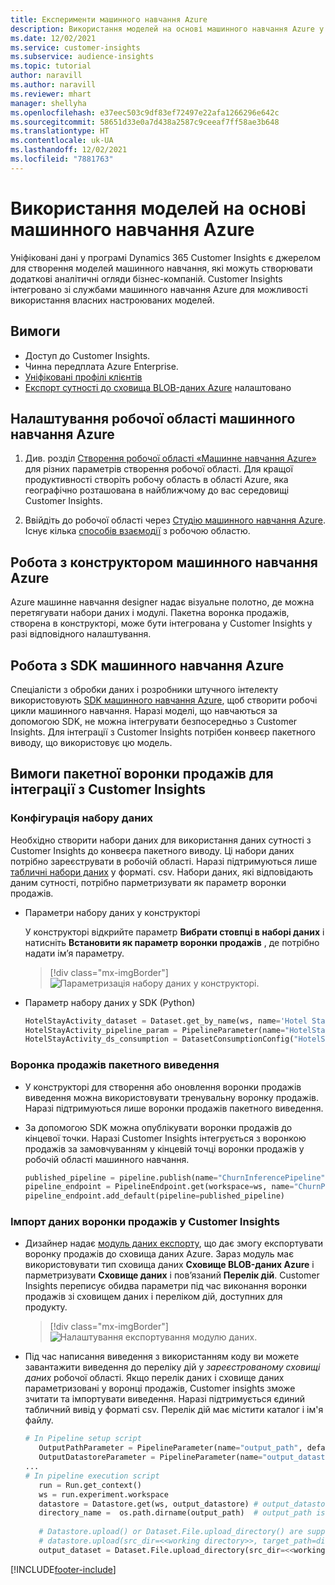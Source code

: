 ```yaml
---
title: Експерименти машинного навчання Azure
description: Використання моделей на основі машинного навчання Azure у Dynamics 365 Customer Insights.
ms.date: 12/02/2021
ms.service: customer-insights
ms.subservice: audience-insights
ms.topic: tutorial
author: naravill
ms.author: naravill
ms.reviewer: mhart
manager: shellyha
ms.openlocfilehash: e37eec503c9df83ef72497e22afa1266296e642c
ms.sourcegitcommit: 58651d33e0a7d438a2587c9ceeaf7ff58ae3b648
ms.translationtype: HT
ms.contentlocale: uk-UA
ms.lasthandoff: 12/02/2021
ms.locfileid: "7881763"
---
```

# <a name="use-azure-machine-learning-based-models"></a>Використання моделей на основі машинного навчання Azure

Уніфіковані дані у програмі Dynamics 365 Customer Insights є джерелом для створення моделей машинного навчання, які можуть створювати додаткові аналітичні огляди бізнес-компаній. Customer Insights інтегровано зі службами машинного навчання Azure для можливості використання власних настроюваних моделей.

## <a name="prerequisites"></a>Вимоги

- Доступ до Customer Insights.
- Чинна передплата Azure Enterprise.
- [Уніфіковані профілі клієнтів](data-unification.md)
- [Експорт сутності до сховища BLOB-даних Azure](export-azure-blob-storage.md) налаштовано

## <a name="set-up-azure-machine-learning-workspace"></a>Налаштування робочої області машинного навчання Azure

1. Див. розділ [Створення робочої області «Машинне навчання Azure»](/azure/machine-learning/concept-workspace#-create-a-workspace) для різних параметрів створення робочої області. Для кращої продуктивності створіть робочу область в області Azure, яка географічно розташована в найближчому до вас середовищі Customer Insights.

1. Ввійдіть до робочої області через [Студію машинного навчання Azure](https://ml.azure.com/). Існує кілька [способів взаємодії](/azure/machine-learning/concept-workspace#tools-for-workspace-interaction) з робочою областю.

## <a name="work-with-azure-machine-learning-designer"></a>Робота з конструктором машинного навчання Azure

Azure машинне навчання designer надає візуальне полотно, де можна перетягувати набори даних і модулі. Пакетна воронка продажів, створена в конструкторі, може бути інтегрована у Customer Insights у разі відповідного налаштування. 
   
## <a name="working-with-azure-machine-learning-sdk"></a>Робота з SDK машинного навчання Azure

Спеціалісти з обробки даних і розробники штучного інтелекту використовують [SDK машинного навчання Azure](/python/api/overview/azure/ml/?preserve-view=true&view=azure-ml-py), щоб створити робочі цикли машинного навчання. Наразі моделі, що навчаються за допомогою SDK, не можна інтегрувати безпосередньо з Customer Insights. Для інтеграції з Customer Insights потрібен конвеєр пакетного виводу, що використовує цю модель.

## <a name="batch-pipeline-requirements-to-integrate-with-customer-insights"></a>Вимоги пакетної воронки продажів для інтеграції з Customer Insights

### <a name="dataset-configuration"></a>Конфігурація набору даних

Необхідно створити набори даних для використання даних сутності з Customer Insights до конвеєра пакетного виводу. Ці набори даних потрібно зареєструвати в робочій області. Наразі підтримуються лише [табличні набори даних](/azure/machine-learning/how-to-create-register-datasets#tabulardataset) у форматі. csv. Набори даних, які відповідають даним сутності, потрібно парметризувати як параметр воронки продажів.
   
* Параметри набору даних у конструкторі
   
     У конструкторі відкрийте параметр **Вибрати стовпці в наборі даних** і натисніть **Встановити як параметр воронки продажів** , де потрібно надати ім’я параметру.

     > [!div class="mx-imgBorder"]
     > ![Параметризація набору даних у конструкторі.](media/intelligence-designer-dataset-parameters.png "Параметризація набору даних у конструкторі")
   
* Параметр набору даних у SDK (Python)
   
   ```python
   HotelStayActivity_dataset = Dataset.get_by_name(ws, name='Hotel Stay Activity Data')
   HotelStayActivity_pipeline_param = PipelineParameter(name="HotelStayActivity_pipeline_param", default_value=HotelStayActivity_dataset)
   HotelStayActivity_ds_consumption = DatasetConsumptionConfig("HotelStayActivity_dataset", HotelStayActivity_pipeline_param)
   ```

### <a name="batch-inference-pipeline"></a>Воронка продажів пакетного виведення
  
* У конструкторі для створення або оновлення воронки продажів виведення можна використовувати тренувальну воронку продажів. Наразі підтримуються лише воронки продажів пакетного виведення.

* За допомогою SDK можна опублікувати воронки продажів до кінцевої точки. Наразі Customer Insights інтегрується з воронкою продажів за замовчуванням у кінцевій точці воронки продажів у робочій області машинного навчання.
   
   ```python
   published_pipeline = pipeline.publish(name="ChurnInferencePipeline", description="Published Churn Inference pipeline")
   pipeline_endpoint = PipelineEndpoint.get(workspace=ws, name="ChurnPipelineEndpoint") 
   pipeline_endpoint.add_default(pipeline=published_pipeline)
   ```

### <a name="import-pipeline-data-into-customer-insights"></a>Імпорт даних воронки продажів у Customer Insights

* Дизайнер надає [модуль даних експорту](/azure/machine-learning/algorithm-module-reference/export-data), що дає змогу експортувати воронку продажів до сховища даних Azure. Зараз модуль має використовувати тип сховища даних **Сховище BLOB-даних Azure** і парметризувати **Сховище даних** і пов’язаний **Перелік дій**. Customer Insights переписує обидва параметри під час виконання воронки продажів зі сховищем даних і переліком дій, доступних для продукту.
   > [!div class="mx-imgBorder"]
   > ![Налаштування експортування модулю даних.](media/intelligence-designer-importdata.png "Налаштування експортування модулю даних")
   
* Під час написання виведення з використанням коду ви можете завантажити виведення до переліку дій у *зареєстрованому сховищі даних* робочої області. Якщо перелік даних і сховище даних параметризовані у воронці продажів, Customer insights зможе зчитати та імпортувати виведення. Наразі підтримується єдиний табличний вивід у форматі csv. Перелік дій має містити каталог і ім'я файлу.

   ```python
   # In Pipeline setup script
      OutputPathParameter = PipelineParameter(name="output_path", default_value="HotelChurnOutput/HotelChurnOutput.csv")
      OutputDatastoreParameter = PipelineParameter(name="output_datastore", default_value="workspaceblobstore")
   ...
   # In pipeline execution script
      run = Run.get_context()
      ws = run.experiment.workspace
      datastore = Datastore.get(ws, output_datastore) # output_datastore is parameterized
      directory_name =  os.path.dirname(output_path)  # output_path is parameterized.
      
      # Datastore.upload() or Dataset.File.upload_directory() are supported methods to uplaod the data
      # datastore.upload(src_dir=<<working directory>>, target_path=directory_name, overwrite=False, show_progress=True)
      output_dataset = Dataset.File.upload_directory(src_dir=<<working directory>>, target = (datastore, directory_name)) # Remove trailing "/" from directory_name
   ```


[!INCLUDE[footer-include](../includes/footer-banner.md)]